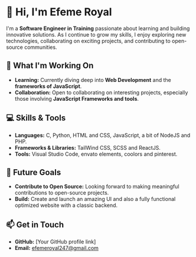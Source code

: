 # 👋 Hi, I'm Efeme Royal

I'm a **Software Engineer in Training** passionate about learning and building innovative solutions. As I continue to grow my skills, I enjoy exploring new technologies, collaborating on exciting projects, and contributing to open-source communities.

## 🌟 What I'm Working On
- **Learning:** Currently diving deep into **Web Development** and the **frameworks of JavaScript**.
- **Collaboration:** Open to collaborating on interesting projects, especially those involving **JavaScript Frameworks and tools**.

## 💻 Skills & Tools
- **Languages:** C, Python, HTML and CSS, JavaScript, a bit of NodeJS and PHP.
- **Frameworks & Libraries:** TailWind CSS, SCSS and ReactJS.
- **Tools:** Visual Studio Code, envato elements, coolors and pinterest.

## 🚀 Future Goals
- **Contribute to Open Source:** Looking forward to making meaningful contributions to open-source projects.
- **Build:** Create and launch an amazing UI and also a fully functional optimized website with a classic backend.

## 📫 Get in Touch
- **GitHub:** [Your GitHub profile link]
- **Email:** efemeroyal247@gmail.com



<!---
efemeroyal/efemeroyal is a ✨ special ✨ repository because its `README.md` (this file) appears on your GitHub profile.
You can click the Preview link to take a look at your changes.
--->
